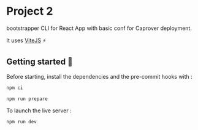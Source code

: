# Project 2

bootstrapper CLI for React App with basic conf for Caprover deployment.

It uses [ViteJS](https://vitejs.dev/) ⚡️

## Getting started :pushpin:

Before starting, install the dependencies and the pre-commit hooks with :

```bash
npm ci

npm run prepare

```

To launch the live server :

```bash
npm run dev

```



